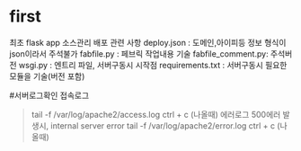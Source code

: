 # first
최초 flask app 소스관리
배포 관련 사항
deploy.json : 도메인,아이피등 정보
            형식이 json이라서 주석불가
fabfile.py : 페브릭 작업내용 기술
fabfile_comment.py: 주석버전
wsgi.py : 엔트리 파일, 서버구동시 시작점
requirements.txt : 서버구동시 필요한 모듈을 기술(버전 포함)

#서버로그확인
접속로그
>tail -f /var/log/apache2/access.log
> ctrl + c  (나올때)
에러로그 500에러 발생시, internal server error
>tail -f /var/log/apache2/error.log
> ctrl + c  (나올때)
